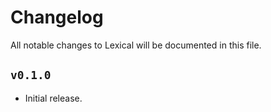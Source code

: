 # Changelog

All notable changes to Lexical will be documented in this file.

## `v0.1.0`

* Initial release.
